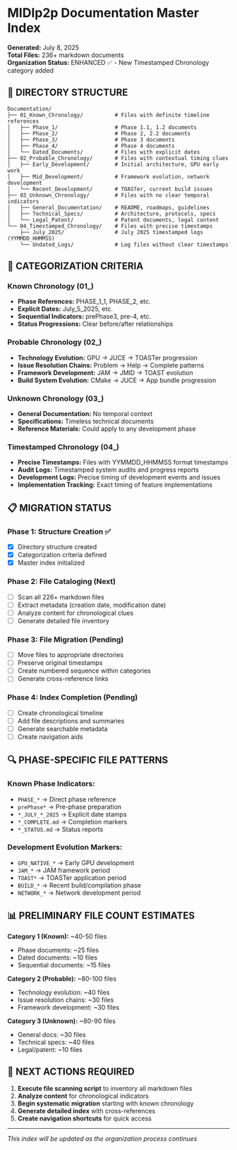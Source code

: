 # MIDIp2p Documentation Master Index

**Generated:** July 8, 2025  
**Total Files:** 236+ markdown documents  
**Organization Status:** ENHANCED ✅ - New Timestamped Chronology category added  

## 📁 DIRECTORY STRUCTURE

```
Documentation/
├── 01_Known_Chronology/          # Files with definite timeline references
│   ├── Phase_1/                  # Phase 1.1, 1.2 documents
│   ├── Phase_2/                  # Phase 2, 2.2 documents  
│   ├── Phase_3/                  # Phase 3 documents
│   ├── Phase_4/                  # Phase 4 documents
│   └── Dated_Documents/          # Files with explicit dates
├── 02_Probable_Chronology/       # Files with contextual timing clues
│   ├── Early_Development/        # Initial architecture, GPU early work
│   ├── Mid_Development/          # Framework evolution, network development
│   └── Recent_Development/       # TOASTer, current build issues
├── 03_Unknown_Chronology/        # Files with no clear temporal indicators
│   ├── General_Documentation/    # README, roadmaps, guidelines
│   ├── Technical_Specs/          # Architecture, protocols, specs
│   └── Legal_Patent/             # Patent documents, legal content
└── 04_Timestamped_Chronology/    # Files with precise timestamps
    ├── July_2025/                # July 2025 timestamped logs (YYMMDD_HHMMSS)
    └── Undated_Logs/             # Log files without clear timestamps
```

## 🎯 CATEGORIZATION CRITERIA

### Known Chronology (01_)
- **Phase References:** PHASE_1_1, PHASE_2, etc.
- **Explicit Dates:** July_5_2025, etc.
- **Sequential Indicators:** prePhase3, pre-4, etc.
- **Status Progressions:** Clear before/after relationships

### Probable Chronology (02_)
- **Technology Evolution:** GPU → JUCE → TOASTer progression
- **Issue Resolution Chains:** Problem → Help → Complete patterns
- **Framework Development:** JAM → JMID → TOAST evolution
- **Build System Evolution:** CMake → JUCE → App bundle progression

### Unknown Chronology (03_)
- **General Documentation:** No temporal context
- **Specifications:** Timeless technical documents  
- **Reference Materials:** Could apply to any development phase

### Timestamped Chronology (04_)
- **Precise Timestamps:** Files with YYMMDD_HHMMSS format timestamps
- **Audit Logs:** Timestamped system audits and progress reports
- **Development Logs:** Precise timing of development events and issues
- **Implementation Tracking:** Exact timing of feature implementations

## 📋 MIGRATION STATUS

### Phase 1: Structure Creation ✅
- [x] Directory structure created
- [x] Categorization criteria defined
- [x] Master index initialized

### Phase 2: File Cataloging (Next)
- [ ] Scan all 226+ markdown files
- [ ] Extract metadata (creation date, modification date)
- [ ] Analyze content for chronological clues
- [ ] Generate detailed file inventory

### Phase 3: File Migration (Pending)
- [ ] Move files to appropriate directories
- [ ] Preserve original timestamps
- [ ] Create numbered sequence within categories
- [ ] Generate cross-reference links

### Phase 4: Index Completion (Pending)
- [ ] Create chronological timeline
- [ ] Add file descriptions and summaries
- [ ] Generate searchable metadata
- [ ] Create navigation aids

## 🔍 PHASE-SPECIFIC FILE PATTERNS

### Known Phase Indicators:
- `PHASE_*` → Direct phase reference
- `prePhase*` → Pre-phase preparation
- `*_JULY_*_2025` → Explicit date stamps
- `*_COMPLETE.md` → Completion markers
- `*_STATUS.md` → Status reports

### Development Evolution Markers:
- `GPU_NATIVE_*` → Early GPU development
- `JAM_*` → JAM framework period  
- `TOAST*` → TOASTer application period
- `BUILD_*` → Recent build/compilation phase
- `NETWORK_*` → Network development period

## 📊 PRELIMINARY FILE COUNT ESTIMATES

**Category 1 (Known):** ~40-50 files
- Phase documents: ~25 files
- Dated documents: ~10 files  
- Sequential documents: ~15 files

**Category 2 (Probable):** ~80-100 files
- Technology evolution: ~40 files
- Issue resolution chains: ~30 files
- Framework development: ~30 files

**Category 3 (Unknown):** ~80-90 files
- General docs: ~30 files
- Technical specs: ~40 files
- Legal/patent: ~10 files

## 🎯 NEXT ACTIONS REQUIRED

1. **Execute file scanning script** to inventory all markdown files
2. **Analyze content** for chronological indicators  
3. **Begin systematic migration** starting with known chronology
4. **Generate detailed index** with cross-references
5. **Create navigation shortcuts** for quick access

---
*This index will be updated as the organization process continues*
